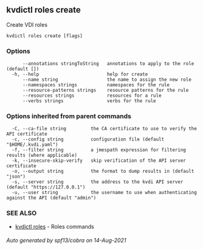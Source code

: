 ## kvdictl roles create

Create VDI roles

```
kvdictl roles create [flags]
```

### Options

```
      --annotations stringToString   annotations to apply to the role (default [])
  -h, --help                         help for create
      --name string                  the name to assign the new role
      --namespaces strings           namespaces for the rule
      --resource-patterns strings    resource patterns for the rule
      --resources strings            resources for a rule
      --verbs strings                verbs for the rule
```

### Options inherited from parent commands

```
  -C, --ca-file string         the CA certificate to use to verify the API certificate
  -c, --config string          configuration file (default "$HOME/.kvdi.yaml")
  -f, --filter string          a jmespath expression for filtering results (where applicable)
  -k, --insecure-skip-verify   skip verification of the API server certificate
  -o, --output string          the format to dump results in (default "json")
  -s, --server string          the address to the kvdi API server (default "https://127.0.0.1")
  -u, --user string            the username to use when authenticating against the API (default "admin")
```

### SEE ALSO

* [kvdictl roles](kvdictl_roles.md)	 - Roles commands

###### Auto generated by spf13/cobra on 14-Aug-2021
